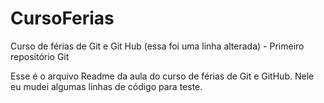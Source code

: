# CursoFerias
Curso de férias de Git e Git Hub (essa foi uma linha alterada) - Primeiro repositório Git

Esse é o arquivo Readme da aula do curso de férias de Git e GitHub.
Nele eu mudei algumas linhas de código para teste.
